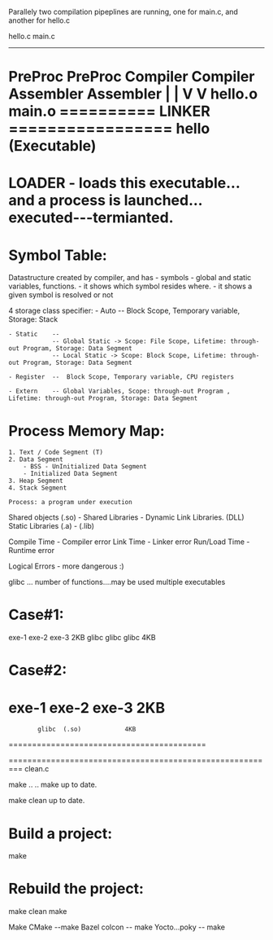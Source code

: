 Parallely two compilation pipeplines are running, one for main.c, and another for hello.c

hello.c         main.c
-------         -------
PreProc         PreProc
Compiler        Compiler
Assembler       Assembler
    |               |
    V               V
 hello.o         main.o
========== LINKER =================
          hello (Executable)
===================================

LOADER - loads this executable... and a process is launched... executed---termianted.
======================================================================================================

Symbol Table:
=============
Datastructure created by compiler, and has
    - symbols
        - global and static variables, functions.
    - it shows which symbol resides where.
    - it shows a given symbol is resolved or not

4 storage class specifier:
    - Auto      -- Block Scope, Temporary variable, Storage: Stack

    - Static    -- 
                -- Global Static -> Scope: File Scope, Lifetime: through-out Program, Storage: Data Segment
                -- Local Static -> Scope: Block Scope, Lifetime: through-out Program, Storage: Data Segment

    - Register  --  Block Scope, Temporary variable, CPU registers

    - Extern    -- Global Variables, Scope: through-out Program , Lifetime: through-out Program, Storage: Data Segment

Process Memory Map:
===================
    1. Text / Code Segment (T)
    2. Data Segment
        - BSS - UnInitialized Data Segment
        - Initialized Data Segment
    3. Heap Segment
    4. Stack Segment

    Process: a program under execution


Shared objects (.so) - Shared Libraries - Dynamic Link Libraries. (DLL)
Static Libraries (.a) -  (.lib)

Compile Time - Compiler error
Link Time - Linker error
Run/Load Time - Runtime error

Logical Errors - more dangerous :)


glibc ... number of functions....may be used  multiple executables

Case#1:
=======
exe-1        exe-2       exe-3      2KB
glibc        glibc       glibc      4KB



Case#2:
=======
exe-1        exe-2       exe-3      2KB
========================================
            glibc  (.so)            4KB
==========================================


=========================================================
clean.c

make
..
..
make
up to date.

make clean
up to date.


Build a project:
==================
make

Rebuild the project:
====================
make clean
make


Make
CMake --make
Bazel
colcon -- make
Yocto...poky -- make
